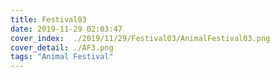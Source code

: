```yaml
---
title: Festival03
date: 2019-11-29 02:03:47
cover_index:  ./2019/11/29/Festival03/AnimalFestival03.png
cover_detail: ./AF3.png
tags: "Animal Festival"
---
```

